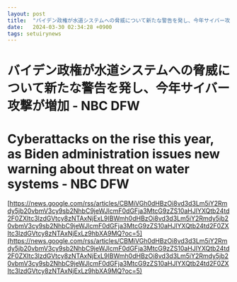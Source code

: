 ```yaml
---
layout: post
title:  "バイデン政権が水道システムへの脅威について新たな警告を発し、今年サイバー攻撃が増加 - NBC DFW"
date:   2024-03-30 02:34:28 +0900
tags: setuirynews 
---
```


# バイデン政権が水道システムへの脅威について新たな警告を発し、今年サイバー攻撃が増加 - NBC DFW



# Cyberattacks on the rise this year, as Biden administration issues new warning about threat on water systems - NBC DFW

[https://news.google.com/rss/articles/CBMiVGh0dHBzOi8vd3d3Lm5iY2Rmdy5jb20vbmV3cy9sb2NhbC9jeWJlcmF0dGFja3MtcG9zZS10aHJlYXQtb24td2F0ZXItc3lzdGVtcy8zNTAxNjExL9IBWmh0dHBzOi8vd3d3Lm5iY2Rmdy5jb20vbmV3cy9sb2NhbC9jeWJlcmF0dGFja3MtcG9zZS10aHJlYXQtb24td2F0ZXItc3lzdGVtcy8zNTAxNjExLz9hbXA9MQ?oc=5](https://news.google.com/rss/articles/CBMiVGh0dHBzOi8vd3d3Lm5iY2Rmdy5jb20vbmV3cy9sb2NhbC9jeWJlcmF0dGFja3MtcG9zZS10aHJlYXQtb24td2F0ZXItc3lzdGVtcy8zNTAxNjExL9IBWmh0dHBzOi8vd3d3Lm5iY2Rmdy5jb20vbmV3cy9sb2NhbC9jeWJlcmF0dGFja3MtcG9zZS10aHJlYXQtb24td2F0ZXItc3lzdGVtcy8zNTAxNjExLz9hbXA9MQ?oc=5)

